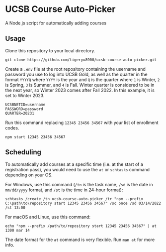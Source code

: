 # UCSB Course Auto-Picker

A Node.js script for automatically adding courses

## Usage

Clone this repository to your local directory.

```shell
git clone https://github.com/tigeryu8900/ucsb-course-auto-picker.git
```

Create a `.env` file at the root repository containing the username and password you use to log into UCSB Gold, as well
as the quarter in the format `YYYYQ` where `YYYY` is the year and `Q` is the quarter where `1` is Winter, `2` is Spring,
`3` is Summer, and `4` is Fall. Winter quarter is considered to be in the next year, so Winter 2023 comes after
Fall 2022. In this example, it is set to Winter 2023.

```dotenv
UCSBNETID=username
PASSWORD=password
QUARTER=20231
```

Run this command replacing `12345 23456 34567` with your list of enrollment codes.

```shell
npm start 12345 23456 34567
```

## Scheduling

To automatically add courses at a specific time (i.e. at the start of a registration pass), you would need to use the
`at` or `schtasks` command depending on your OS.

For Windows, use this command (`/tn` is the task name, `/sd` is the date in `mm/dd/yyyy` format, and `/st` is the time in 24-hour format):

```shell
schtasks /create /tn ucsb-course-auto-picker /tr "npm --prefix C:\path\to\repository start 12345 23456 34567" /sc once /sd 03/14/2022 /st 13:00
```

For macOS and Linux, use this command:

```shell
echo "npm --prefix /path/to/repository start 12345 23456 34567" | at 1300 mar 14
```

The date format for the `at` command is very flexible. Run `man at` for more info.
